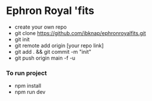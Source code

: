 # Ephron Royal 'fits

- create your own repo
- git clone https://github.com/ibknap/ephronroyalfits.git
- git init
- git remote add origin [your repo link]
- git add . && git commit -m "init"
- git push origin main -f -u

### To run project
- npm install
- npm run dev
